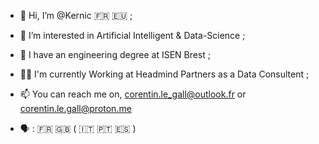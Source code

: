 - 👋 Hi, I’m @Kernic 🇫🇷 🇪🇺 ;
- 👀 I’m interested in Artificial Intelligent & Data-Science ;
- 🌱 I have an engineering degree at ISEN Brest ;
- 👨‍💻 I'm currently Working at Headmind Partners as a Data Consultent ;
- 📫 You can reach me on, corentin.le_gall@outlook.fr or corentin.le.gall@proton.me

- 🗣️ : 🇫🇷 🇬🇧 ( 🇮🇹 🇵🇹 🇪🇸 )
<!---
Kernic/Kernic is a ✨ special ✨ repository because its `README.md` (this file) appears on your GitHub profile.
You can click the Preview link to take a look at your changes.
--->

